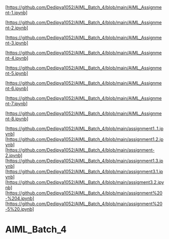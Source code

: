 [https://github.com/Dedipya1052/AIML_Batch_4/blob/main/AIML_Assignment-1.ipynb]

[https://github.com/Dedipya1052/AIML_Batch_4/blob/main/AIML_Assignment-2.ipynb]

[https://github.com/Dedipya1052/AIML_Batch_4/blob/main/AIML_Assignment-3.ipynb]

[https://github.com/Dedipya1052/AIML_Batch_4/blob/main/AIML_Assignment-4.ipynb]

[https://github.com/Dedipya1052/AIML_Batch_4/blob/main/AIML_Assignment-5.ipynb]

[https://github.com/Dedipya1052/AIML_Batch_4/blob/main/AIML_Assignment-6.ipynb]

[https://github.com/Dedipya1052/AIML_Batch_4/blob/main/AIML_Assignment-7.ipynb]

[https://github.com/Dedipya1052/AIML_Batch_4/blob/main/AIML_Assignment-8.ipynb]








[https://github.com/Dedipya1052/AIML_Batch_4/blob/main/assignment1..1.ipynb]
[https://github.com/Dedipya1052/AIML_Batch_4/blob/main/assignment1.2.ipynb]
[https://github.com/Dedipya1052/AIML_Batch_4/blob/main/assignment-2.ipynb]
[https://github.com/Dedipya1052/AIML_Batch_4/blob/main/assignment1.3.ipynb]
[https://github.com/Dedipya1052/AIML_Batch_4/blob/main/assignment3.1.ipynb]
[https://github.com/Dedipya1052/AIML_Batch_4/blob/main/assigment3.2.ipynb]
[https://github.com/Dedipya1052/AIML_Batch_4/blob/main/assignment%20-%204.ipynb]
[https://github.com/Dedipya1052/AIML_Batch_4/blob/main/assignment%20-5%20.ipynb]



# AIML_Batch_4
